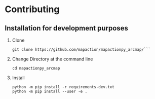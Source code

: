 Contributing
============
Installation for development purposes
---
1) Clone
    ```
    git clone https://github.com/mapaction/mapactionpy_arcmap/```
2) Change Directory at the command line
    ```
    cd mapactionpy_arcmap
    ```
3) Install
    ```
    python -m pip install -r requirements-dev.txt
    python -m pip install --user -e .
    ```
